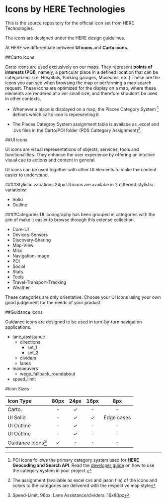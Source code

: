 # Icons by HERE Technologies

This is the source repository for the official icon set from HERE Technologies.

The icons are designed under the HERE design guidelines.


At HERE we differentiate between **UI icons** and **Carto icons**. 
 
 
##Carto icons

Carto icons are used exclusively on our maps. They represent **points of interests (POI)**, namely, a particular place in a defined location that can be categorized. (i.e. Hospitals, Parking garages, Museums, etc.) These are the icons you can see when browsing the map or performing a map search request. These icons are optimized for the display on a map, where these elements are rendered at a ver small size, and therefore shouldn’t be used in other contexts.

* Whenever a place is displayed on a map, the Places Category System [^1] defines which carto icon is representing it.

* The Places Categroy System assignment table is availabe as .excel and .cvs files in the Carto/POI folder (PDS Cattegory Assignment)[^2]. 

##UI icons

UI icons are visual representations of objects, services, tools and functionalities. They enhance the user experience by offering an intuitive visual cue to actions and content in general.

UI icons can be used together with other UI elements to make the content easier to understand. 


####Stylistic variations
24px UI icons are availabe in 2 different stylistic variations:

* Solid
* Outline

####Categories
UI iconography has been grouped in categories with the aim of make it easier to browse through this extense collection.

* Core-UI
* Devices-Sensors
* Discovery-Sharing
* Map-View
* Misc
* Navigation-Image
* POI
* Social
* Stats
* Tools
* Travel-Transport-Tracking
* Weather


These categories are only orientative. Choose your UI icons using your own good judgement for the needs of your product.

##Guidance icons

Guidance icons are designed to be used in turn-by-turn navigation applications.

* lane_assistance
	* directions
		* set_1
		* set_2
	* dividers
	* lanes
* manoeuvers
	* wego_fallback_roundabout
* speed_limit




#Icon Sizes

Icon Type      |80px| 24px | 16px | 8px
:------------- |:---:|:----:|:----:|:---:
Carto.         |-    |✓    |-      |-
UI Solid       |-    |✓    |✓      |Edge cases
UI Outline     |-    |✓    |-      |-
UI Outline     |-    |✓    |-      |-
Guidance Icons[^3] |✓    |-    |-      |-



[^1]: POI icons follows the primary category system used for **HERE Geocoding and Search API**. Read the [developer guide](https://developer.here.com/documentation/geocoding-search-api/dev_guide/topics-places/places-category-system-full.html) on how to use the category system in your project.

[^2]: The assignment (available as excel cvs and jason file) of the icons and colors to the categories are delivered with the respective map style

[^3]: Speed-Limit: 96px. Lane Assistance/dividers: 16x80px









